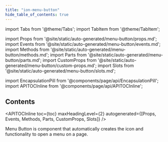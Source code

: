 ```yaml
---
title: "ion-menu-button"
hide_table_of_contents: true
---
```

import Tabs from '@theme/Tabs';
import TabItem from '@theme/TabItem';

import Props from '@site/static/auto-generated/menu-button/props.md';
import Events from '@site/static/auto-generated/menu-button/events.md';
import Methods from '@site/static/auto-generated/menu-button/methods.md';
import Parts from '@site/static/auto-generated/menu-button/parts.md';
import CustomProps from '@site/static/auto-generated/menu-button/custom-props.md';
import Slots from '@site/static/auto-generated/menu-button/slots.md';

<head>
  <title>Menu Button | ion-menu-button to Open an App Menu on A Page</title>
  <meta name="description" content="Menu Button is component that automatically creates the icon and functionality to open a menu on an app page. Read to learn more about ion-menu-button." />
</head>

import EncapsulationPill from '@components/page/api/EncapsulationPill';
import APITOCInline from '@components/page/api/APITOCInline';

<EncapsulationPill type="shadow" />

<h2 className="table-of-contents__title">Contents</h2>

<APITOCInline
  toc={toc}
  maxHeadingLevel={2}
  autogenerated={[Props, Events, Methods, Parts, CustomProps, Slots]}
/>



Menu Button is component that automatically creates the icon and functionality to open a menu on a page.




<Props />
<Events />
<Methods />
<Parts />
<CustomProps />
<Slots />